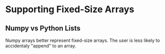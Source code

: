 # Supporting Fixed-Size Arrays

## Numpy vs Python Lists

Numpy arrays better represent fixed-size arrays. The user is less likely to accidentaly "append" to an array.
